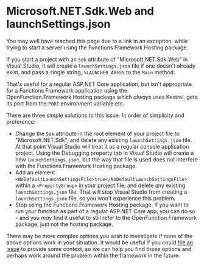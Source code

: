 # Microsoft.NET.Sdk.Web and launchSettings.json

You may well have reached this page due to a link in an exception,
while trying to start a server using the Functions Framework Hosting
package.

If you start a project with an `Sdk` attribute of
"Microsoft.NET.Sdk.Web" in Visual Studio, it will create a
`launchSettings.json` file if one doesn't already exist, and pass a
single string, `%LAUNCHER_ARGS%` to the `Main` method.

That's useful for a regular ASP.NET Core application, but isn't
appropriate for a Functions Framework application using the
OpenFunction.Framework.Hosting package which *always* uses
Kestrel, gets its port from the `PORT` environment variable etc.

There are three simple solutions to this issue. In order of
simplicity and preference:

- Change the `Sdk` attribute in the root element of your project
  file to "Microsoft.NET.Sdk", and delete any existing
  `launchSettings.json` file. At that point Visual Studio will
  treat it as a regular console application project. Using the
  Debugging property tab in Visual Studio will create a new
  `launchSettings.json`, but the way that file is used does not
  interfere with the Functions Framework Hosting package.
- Add an element
  `<NoDefaultLaunchSettingsFile>true</NoDefaultLaunchSettingsFile>`
  within a `<PropertyGroup>` in your project file, and delete any
  existing `launchSettings.json` file. That will stop Visual Studio
  from creating a `launchSettings.json` file, so you won't experience
  this problem.
- Stop using the Functions Framework Hosting package. If you want to run your
  function as part of a regular ASP.NET Core app, you can do so - and
  you *may* find it useful to still refer to the
  OpenFunction.Framework package, just not the hosting package.

There may be more complex options you wish to investigate if none
of the above options work in your situation. It would be useful if
you could [file an issue](https://github.com/OpenFunction/functions-framework-dotnet/issues/new)
to provide some context, so we can help you find those options and
perhaps work around the problem within the framework in the future.
